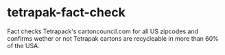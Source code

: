 # tetrapak-fact-check
Fact checks Tetrapack's cartoncouncil.com for all US zipcodes and confirms wether or not Tetrapak cartons are recycleable in more than 60% of the USA.

